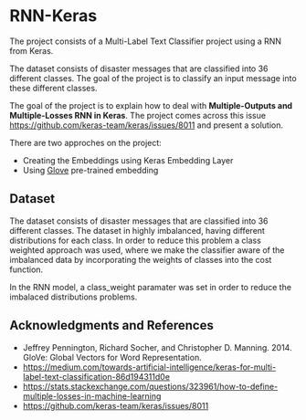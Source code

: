 # RNN-Keras
The project consists of a Multi-Label Text Classifier project using a RNN from Keras.

The dataset consists of disaster messages that are classified into 36 different classes. The goal of the project is to classify an input message into these different classes.

The goal of the project is to explain how to deal with **Multiple-Outputs and Multiple-Losses RNN in Keras**. The project comes across this issue https://github.com/keras-team/keras/issues/8011 and present a solution.

There are two approches on the project:
- Creating the Embeddings using Keras Embedding Layer
- Using [Glove](https://nlp.stanford.edu/projects/glove/) pre-trained embedding

## Dataset

The dataset consists of disaster messages that are classified into 36 different classes. The dataset in highly imbalanced, having different distributions for each class. In order to reduce this problem a class weighted approach was used, where we make the classifier aware of the imbalanced data by incorporating the weights of classes into the cost function.

In the RNN model, a class_weight paramater was set in order to reduce the imbalaced distributions problems.

## Acknowledgments and References
- Jeffrey Pennington, Richard Socher, and Christopher D. Manning. 2014. GloVe: Global Vectors for Word Representation.
- https://medium.com/towards-artificial-intelligence/keras-for-multi-label-text-classification-86d194311d0e
- https://stats.stackexchange.com/questions/323961/how-to-define-multiple-losses-in-machine-learning
- https://github.com/keras-team/keras/issues/8011
